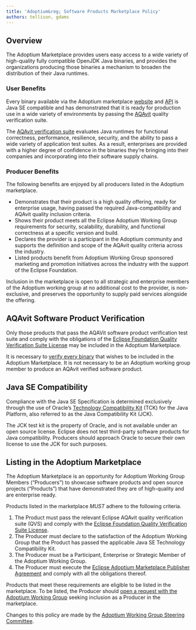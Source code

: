 ```yaml
---
title: 'Adoptium&reg; Software Products Marketplace Policy'
authors: tellison, gdams
---
```


## Overview

The Adoptium Marketplace provides users easy access to a wide variety of high-quality fully compatible OpenJDK Java binaries, and provides the organizations producing those binaries a mechanism to broaden the distribution of their Java runtimes.

### User Benefits

Every binary available via the Adoptium marketplace [website](/marketplace) and [API](https://marketplace-api.adoptium.net/q/swagger-ui/) is Java SE compatible and has demonstrated that it is ready for production use in a wide variety of environments by passing the [AQAvit](/aqavit) quality verification suite.

The [AQAvit verification suite](https://projects.eclipse.org/projects/adoptium.aqavit) evaluates Java runtimes for functional correctness, performance, resilience, security, and the ability to pass a wide variety of application test suites. As a result, enterprises are provided with a higher degree of confidence in the binaries they’re bringing into their companies and incorporating into their software supply chains.

### Producer Benefits

The following benefits are enjoyed by all producers listed in the Adoptium marketplace.

 * Demonstrates that their product is a high quality offering, ready for enterprise usage, having passed the required Java-compatibility and AQAvit quality inclusion criteria.
 * Shows their product meets all the Eclipse Adoptium Working Group requirements for security, scalability, durability, and functional correctness at a specific version and build.
 * Declares the provider is a participant in the Adoptium community and supports the definition and scope of the AQAvit quality criteria across the industry.
 * Listed products benefit from Adoptium Working Group sponsored marketing and promotion initiatives across the industry with the support of the Eclipse Foundation.
 
Inclusion in the marketplace is open to all strategic and enterprise members of the Adoptium working group at no additional cost to the provider, is non-exclusive, and preserves the opportunity to supply paid services alongside the offering.

## AQAvit Software Product Verification

Only those products that pass the AQAVit software product verification test suite and comply with the obligations of the
[Eclipse Foundation Quality Verification Suite License](https://www.eclipse.org/legal/eclipse-foundation-quality-verification-suite-license.php) may be included in the Adoptium Marketplace.

It is necessary to [verify every binary](/aqavit) that wishes to be included in the Adoptium Marketplace. It is not necessary to be an Adoptium working group member to produce an AQAvit verified software product.

## Java SE Compatibility

Compliance with the Java SE Specification is determined exclusively through the use of Oracle’s [Technology Compatibility Kit](https://en.wikipedia.org/wiki/Technology_Compatibility_Kit) (TCK) for the Java Platform, also referred to as the Java Compatibility Kit (JCK).

The JCK test kit is the property of Oracle, and is not available under an open source license. Eclipse does not test third-party software products for Java compatibility. Producers should approach Oracle to secure their own license to use the JCK for such purposes.

## Listing in the Adoptium Marketplace

The Adoptium Marketplace is an opportunity for Adoptium Working Group Members (“Producers”) to showcase software products and open source projects (“Products”) that have demonstrated they are of high-quality and are enterprise ready.

Products listed in the marketplace *MUST* adhere to the following criteria.

1. The Product must pass the relevant Eclipse AQAvit quality verification suite (QVS) and comply with the [Eclipse Foundation Quality Verification Suite License](https://www.eclipse.org/legal/eclipse-foundation-quality-verification-suite-license.php).
1. The Producer must declare to the satisfaction of the Adoptium Working Group that the Product has passed the applicable Java SE Technology Compatibility Kit.
1. The Producer must be a Participant, Enterprise or Strategic Member of the Adoptium Working Group.
1. The Producer must execute the [Eclipse Adoptium Marketplace Publisher Agreement](https://www.eclipse.org/legal/documents/eclipse-adoptium-marketplace-publisher-agreement.pdf) and comply with all the obligations thereof.

Products that meet these requirements are eligible to be listed in the marketplace. To be listed, the Producer should [open a request with the Adoptium Working Group](https://github.com/adoptium/adoptium/issues/new) seeking inclusion as a Producer in the marketplace.

Changes to this policy are made by the [Adoptium Working Group Steering Committee](/members).
